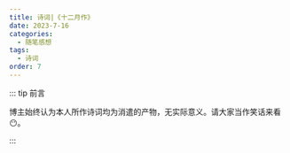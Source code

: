 ```yaml
---
title: 诗词|《十二月作》
date: 2023-7-16
categories: 
  - 随笔感想
tags: 
  - 诗词
order: 7
---
```


::: tip 前言

 博主始终认为本人所作诗词均为消遣的产物，无实际意义。请大家当作笑话来看😶。

:::

<Poem t="《十二月作》" :p="['云欲高睹望穿秋，青山冬雪惹白头','黄花日落终归土，鸿鹄浩海竟飞渡']"/>  
